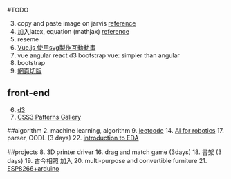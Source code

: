 #TODO

3. copy and paste image on jarvis
[reference](https://codepen.io/netsi1964/pen/IoJbg)
4. 加入latex, equation (mathjax)
[reference](https://blog.gtwang.org/web-development/mathjax-latex-mathml/)
5. reseme
11. [Vue.js 使用svg製作互動動畫](https://www.facebook.com/bosscodingplease/?hc_ref=NEWSFEED)
12. vue angular react d3 bootstrap
vue: simpler than angular
13. bootstrap
15. [網頁切版](https://goo.gl/wFSDrL)

## front-end 
6. [d3](../d3)
10. [CSS3 Patterns Gallery](http://lea.verou.me/css3patterns/)

##algorithm
2. machine learning, algorithm
9. [leetcode](https://leetcode.com/)
14. [AI for robotics](https://classroom.udacity.com/courses/cs373-old/lessons/48752102/concepts/484393860923#)
17. parser, OODL (3 days)
22. [introduction to EDA](../blog/computer_science/introduction_EDA.html)

##projects
8. 3D printer driver
16. drag and match game (3days)
18. 書架 (3 days)
19. 古今相照 加入
20. multi-purpose and convertible furniture
21. [ESP8266+arduino](http://lets-make-games.blogspot.tw/2015/06/wifi.html)
